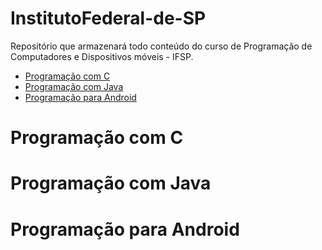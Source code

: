 # InstitutoFederal-de-SP
Repositório que armazenará todo conteúdo do curso de Programação de Computadores e Dispositivos móveis - IFSP.

- [Programação com C](#programação-com-c)
- [Programação com Java](#programação-com-java)
- [Programação para Android](#programação-para-android)


# Programação com C
# Programação com Java
# Programação para Android
